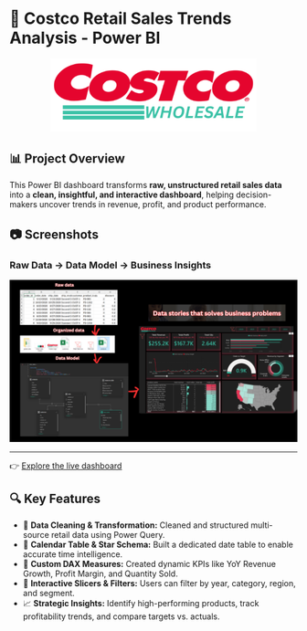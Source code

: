# 🛒 Costco Retail Sales Trends Analysis - Power BI

  <p align="center">
  <img src="https://github.com/realeader/Costco_Retail_Reports/blob/main/Costco Logo.png" alt="Costco Logo" width="360"/>
</p>

## 📊 Project Overview  
This Power BI dashboard transforms **raw, unstructured retail sales data** into a **clean, insightful, and interactive dashboard**, helping decision-makers uncover trends in revenue, profit, and product performance.

## 📷 Screenshots  
### Raw Data → Data Model → Business Insights  
![](https://github.com/najirh/Costco_Retail_Reports/blob/main/etl.png)  

---
👉 [Explore the live dashboard](https://app.powerbi.com/view?r=eyJrIjoiMzBmODUwMmUtMDMzMC00OTUzLWE2MWMtYmUwZTJiODM3ZjJlIiwidCI6ImY3NDM5NmYzLTgwMTUtNGI3NC1iNDY4LWNkYTA0NTEzZDg0YyJ9)

## 🔍 Key Features  
- 📂 **Data Cleaning & Transformation:** Cleaned and structured multi-source retail data using Power Query.  
- 📅 **Calendar Table & Star Schema:** Built a dedicated date table to enable accurate time intelligence.  
- 🧠 **Custom DAX Measures:** Created dynamic KPIs like YoY Revenue Growth, Profit Margin, and Quantity Sold.  
- 🧭 **Interactive Slicers & Filters:** Users can filter by year, category, region, and segment.  
- 📈 **Strategic Insights:** Identify high-performing products, track profitability trends, and compare targets vs. actuals.
